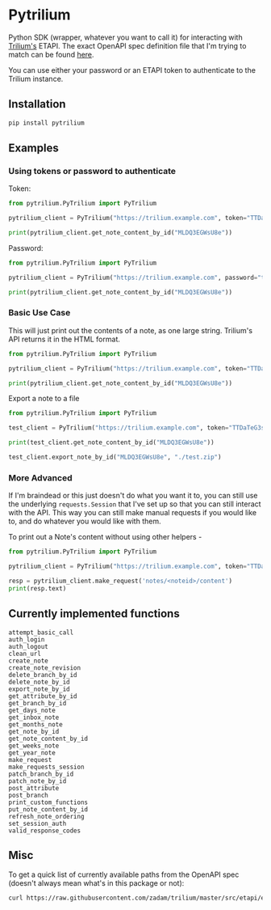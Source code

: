 # Pytrilium

Python SDK (wrapper, whatever you want to call it) for interacting with [Trilium's](https://github.com/zadam/trilium) ETAPI. The exact OpenAPI spec definition file that I'm trying to match can be found [here](https://github.com/zadam/trilium/blob/master/src/etapi/etapi.openapi.yaml).

You can use either your password or an ETAPI token to authenticate to the Trilium instance.



## Installation

```bash
pip install pytrilium
```

## Examples

### Using tokens or password to authenticate
Token:
```python
from pytrilium.PyTrilium import PyTrilium

pytrilium_client = PyTrilium("https://trilium.example.com", token="TTDaTeG3sadffy2_eOtgqvZoI6xHvga/6vhz61ezke1RpoX47vPI93zs5qs=")

print(pytrilium_client.get_note_content_by_id("MLDQ3EGWsU8e"))
```

Password:
```python
from pytrilium.PyTrilium import PyTrilium

pytrilium_client = PyTrilium("https://trilium.example.com", password="thisisabadpassword1")

print(pytrilium_client.get_note_content_by_id("MLDQ3EGWsU8e"))
```

### Basic Use Case

This will just print out the contents of a note, as one large string. Trilium's API returns it in the HTML format.

```python
from pytrilium.PyTrilium import PyTrilium

pytrilium_client = PyTrilium("https://trilium.example.com", token="TTDaTeG3sadffy2_eOtgqvZoI6xHvga/6vhz61ezke1RpoX47vPI93zs5qs=")

print(pytrilium_client.get_note_content_by_id("MLDQ3EGWsU8e"))
```

Export a note to a file

```python
from pytrilium.PyTrilium import PyTrilium

test_client = PyTrilium("https://trilium.example.com", token="TTDaTeG3sadffy2_eOtgqvZoI6xHvga/6vhz61ezke1RpoX47vPI93zs5qs=")

print(test_client.get_note_content_by_id("MLDQ3EGWsU8e"))

test_client.export_note_by_id("MLDQ3EGWsU8e", "./test.zip")
```

### More Advanced

If I'm braindead or this just doesn't do what you want it to, you can still use the underlying `requests.Session` that I've set up so that you can still interact with the API. This way you can still make manual requests if you would like to, and do whatever you would like with them.

To print out a Note's content without using other helpers -

```python
from pytrilium.PyTrilium import PyTrilium

pytrilium_client = PyTrilium("https://trilium.example.com", token="TTDaTeG3sadffy2_eOtgqvZoI6xHvga/6vhz61ezke1RpoX47vPI93zs5qs=")

resp = pytrilium_client.make_request('notes/<noteid>/content')
print(resp.text)
```

## Currently implemented functions
```
attempt_basic_call
auth_login
auth_logout
clean_url
create_note
create_note_revision
delete_branch_by_id
delete_note_by_id
export_note_by_id
get_attribute_by_id
get_branch_by_id
get_days_note
get_inbox_note
get_months_note
get_note_by_id
get_note_content_by_id
get_weeks_note
get_year_note
make_request
make_requests_session
patch_branch_by_id
patch_note_by_id
post_attribute
post_branch
print_custom_functions
put_note_content_by_id
refresh_note_ordering
set_session_auth
valid_response_codes
```

## Misc
To get a quick list of currently available paths from the OpenAPI spec (doesn't always mean what's in this package or not):

```bash
curl https://raw.githubusercontent.com/zadam/trilium/master/src/etapi/etapi.openapi.yaml 2>/dev/null | yq -e ".paths | keys"
```